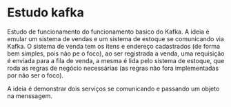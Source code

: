 # Estudo kafka

Estudo de funcionamento do funcionamento basico do Kafka. A ideia é emular um sistema de vendas e um sistema de estoque se comunicando via Kafka. 
O sistema de venda tem os itens e endereço cadastrados (de forma bem simples, pois não pe o foco), ao ser registrada a venda, uma requisição é enviada para a fila de venda, a mesma é lida pelo sistema de estoque, que roda as regras de negócio necessárias (as regras não fora implementadas por não ser o foco).

A ideia é demonstrar dois serviços se comunicando e passando um objeto na menssagem.